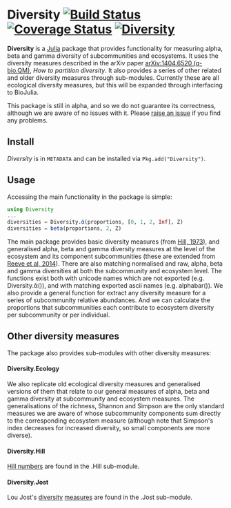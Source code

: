 # Diversity [![Build Status](https://travis-ci.org/richardreeve/Diversity.jl.svg?branch=master)](https://travis-ci.org/richardreeve/Diversity.jl) [![Coverage Status](https://img.shields.io/coveralls/richardreeve/Diversity.jl.svg)](https://coveralls.io/r/richardreeve/Diversity.jl?branch=master) [![Diversity](http://pkg.julialang.org/badges/Diversity_release.svg)](http://pkg.julialang.org/?pkg=Diversity&ver=release)

**Diversity** is a [Julia](http://www.julialang.org) package that provides
functionality for measuring alpha, beta and gamma diversity of
subcommunities and ecosystems. It uses the diversity measures described
in the arXiv paper [arXiv:1404.6520 (q-bio.QM)](http://arxiv.org/abs/1404.6520),
*How to partition diversity*. It also provides a series of other
related and older diversity measures through sub-modules. Currently
these are all ecological diversity measures, but this will be
expanded through interfacing to BioJulia.

This package is still in alpha, and so we do not guarantee its
correctness, although we are aware of no issues with it. Please
[raise an issue](https://github.com/richardreeve/Diversity.jl/issues)
if you find any problems.

## Install

*Diversity* is in `METADATA` and can be installed via `Pkg.add("Diversity")`.

## Usage

Accessing the main functionality in the package is simple:

```julia
using Diversity
...
diversities = Diversity.ᾱ(proportions, [0, 1, 2, Inf], Z)
diversities = beta(proportions, 2, Z)
```

The main package provides basic diversity measures (from
[Hill, 1973](http://www.jstor.org/stable/1934352)), and generalised alpha,
beta and gamma diversity measures at the level of the ecosystem and its
component subcommunities (these are extended from
[Reeve et al, 2014](http://arxiv.org/abs/1404.6520)).
There are also matching normalised and raw, alpha, beta and gamma
diversities at both the subcommunity and ecosystem level. The
functions exist both with unicode names which are not exported (e.g.
Diversity.ᾱ()), and with matching exported ascii names (e.g.
alphabar()). We also provide a general function for extract any
diversity measure for a series of subcommunity relative abundances.
And we can calculate the proportions that subcommunities each
contribute to ecosystem diversity per subcommunity or per individual.

## Other diversity measures

The package also provides sub-modules with other diversity measures:

#### Diversity.Ecology

We also replicate old ecological diversity measures and generalised
versions of them that relate to our general measures of alpha, beta
and gamma diversity at subcommunity and ecosystem measures. The
generalisations of the richness, Shannon and Simpson are the only
standard measures we are aware of whose subcommunity components sum
directly to the corresponding ecosystem measure (although note that
Simpson's index decreases for increased diversity, so small components
are more diverse).

#### Diversity.Hill

[Hill numbers](http://www.jstor.org/stable/1934352) are found in the
.Hill sub-module.

#### Diversity.Jost

Lou Jost's
[diversity](http://dx.doi.org/10.1111/j.2006.0030-1299.14714.x)
[measures](http://www.esajournals.org/doi/abs/10.1890/06-1736.1) are
found in the .Jost sub-module.


